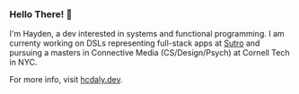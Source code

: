 ### Hello There! 👋

I'm Hayden, a dev interested in systems and functional programming. I am currenty working on DSLs representing full-stack apps at [Sutro](https://sutro.xyz/) and pursuing a masters in Connective Media (CS/Design/Psych) at Cornell Tech in NYC.

For more info, visit [hcdaly.dev](https://hcdaly.dev/).
